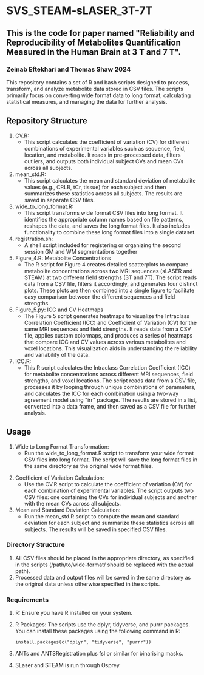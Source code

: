 # SVS_STEAM-sLASER_3T-7T
## This is the code for paper named "Reliability and Reproducibility of Metabolites Quantification Measured in the Human Brain at 3 T and 7 T". 

### Zeinab Eftekhari and Thomas Shaw 2024
This repository contains a set of R and bash scripts designed to process, transform, and analyze metabolite data stored in CSV files. The scripts primarily focus on converting wide format data to long format, calculating statistical measures, and managing the data for further analysis.

## Repository Structure

1) CV.R: 
    - This script calculates the coefficient of variation (CV) for different combinations of experimental variables such as sequence, field, location, and metabolite. It reads in pre-processed data, filters outliers, and outputs both individual subject CVs and mean CVs across all subjects.
2) mean_std.R: 
    - This script calculates the mean and standard deviation of metabolite values (e.g., CRLB, tCr, tissue) for each subject and then summarizes these statistics across all subjects. The results are saved in separate CSV files.
3) wide_to_long_format.R: 
    - This script transforms wide format CSV files into long format. It identifies the appropriate column names based on file patterns, reshapes the data, and saves the long format files. It also includes functionality to combine these long format files into a single dataset.
4) registration.sh: 
    - A shell script included for registering or organizing the second session GM and WM segmentations together 
5) Figure_4.R: Metabolite Concentrations
    - The R script for Figure 4 creates detailed scatterplots to compare metabolite concentrations across two MRI sequences (sLASER and STEAM) at two different field strengths (3T and 7T). The script reads data from a CSV file, filters it accordingly,
      and generates four distinct plots. These plots are then combined into a single figure to facilitate easy comparison between the different sequences and field strengths.
6) Figure_5.py: ICC and CV Heatmaps
    - The Figure 5 script generates heatmaps to visualize the Intraclass Correlation Coefficient (ICC) and Coefficient of Variation (CV) for the same MRI sequences and field strengths. It reads data from a CSV file, applies custom colormaps, and
      produces a series of heatmaps that compare ICC and CV values across various metabolites and voxel locations. This visualization aids in understanding the reliability and variability of the data.
7) ICC.R:
    -  This R script calculates the Intraclass Correlation Coefficient (ICC) for metabolite concentrations across different MRI sequences, field strengths, and voxel locations. The script reads data from a CSV file, processes it by looping through
       unique combinations of parameters, and calculates the ICC for each combination using a two-way agreement model using "irr" package. The results are stored in a list, converted into a data frame, and then saved as a CSV file for further analysis.

## Usage

1) Wide to Long Format Transformation:
	- Run the wide_to_long_format.R script to transform your wide format CSV files into long format. The script will save the long format files in the same directory as the original wide format files.
2.	Coefficient of Variation Calculation:
	- Use the CV.R script to calculate the coefficient of variation (CV) for each combination of experimental variables. The script outputs two CSV files: one containing the CVs for individual subjects and another with the mean CVs across all subjects.
3.	Mean and Standard Deviation Calculation: 
    - Run the mean_std.R script to compute the mean and standard deviation for each subject and summarize these statistics across all subjects. The results will be saved in specified CSV files.

###  Directory Structure

1) All CSV files should be placed in the appropriate directory, as specified in the scripts (/path/to/wide-format/ should be replaced with the actual path).
2) Processed data and output files will be saved in the same directory as the original data unless otherwise specified in the scripts.

### Requirements

1) R: Ensure you have R installed on your system. 
2) R Packages: The scripts use the dplyr, tidyverse, and purrr packages. You can install these packages using the following command in R:

    ```
    install.packages(c("dplyr", "tidyverse", "purrr"))
    ```
3) ANTs and ANTSRegistration plus fsl or similar for binarising masks. 
4) SLaser and STEAM is run through Osprey 
